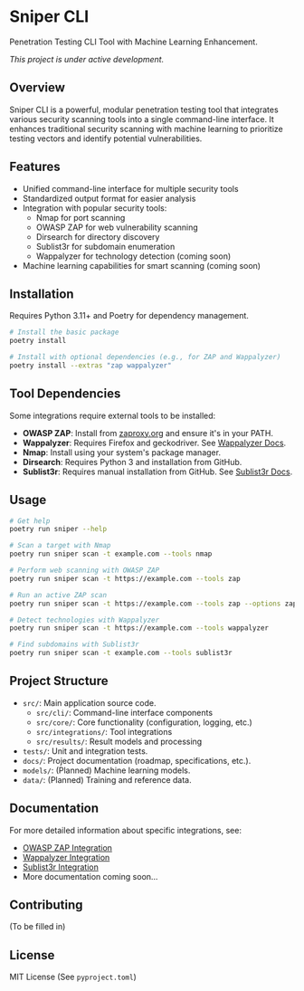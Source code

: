 # Sniper CLI

Penetration Testing CLI Tool with Machine Learning Enhancement.

*This project is under active development.*

## Overview

Sniper CLI is a powerful, modular penetration testing tool that integrates various security scanning tools into a single command-line interface. It enhances traditional security scanning with machine learning to prioritize testing vectors and identify potential vulnerabilities.

## Features

- Unified command-line interface for multiple security tools
- Standardized output format for easier analysis
- Integration with popular security tools:
  - Nmap for port scanning
  - OWASP ZAP for web vulnerability scanning
  - Dirsearch for directory discovery
  - Sublist3r for subdomain enumeration
  - Wappalyzer for technology detection (coming soon)
- Machine learning capabilities for smart scanning (coming soon)

## Installation

Requires Python 3.11+ and Poetry for dependency management.

```bash
# Install the basic package
poetry install

# Install with optional dependencies (e.g., for ZAP and Wappalyzer)
poetry install --extras "zap wappalyzer"
```

## Tool Dependencies

Some integrations require external tools to be installed:

- **OWASP ZAP**: Install from [zaproxy.org](https://www.zaproxy.org/download/) and ensure it's in your PATH.
- **Wappalyzer**: Requires Firefox and geckodriver. See [Wappalyzer Docs](docs/integrations/wappalyzer.md#prerequisites).
- **Nmap**: Install using your system's package manager.
- **Dirsearch**: Requires Python 3 and installation from GitHub.
- **Sublist3r**: Requires manual installation from GitHub. See [Sublist3r Docs](docs/integrations/sublist3r.md#prerequisites).

## Usage

```bash
# Get help
poetry run sniper --help

# Scan a target with Nmap
poetry run sniper scan -t example.com --tools nmap

# Perform web scanning with OWASP ZAP
poetry run sniper scan -t https://example.com --tools zap

# Run an active ZAP scan
poetry run sniper scan -t https://example.com --tools zap --options zap:scan_type=active

# Detect technologies with Wappalyzer
poetry run sniper scan -t https://example.com --tools wappalyzer

# Find subdomains with Sublist3r
poetry run sniper scan -t example.com --tools sublist3r
```

## Project Structure

-   `src/`: Main application source code.
    - `src/cli/`: Command-line interface components
    - `src/core/`: Core functionality (configuration, logging, etc.)
    - `src/integrations/`: Tool integrations
    - `src/results/`: Result models and processing
-   `tests/`: Unit and integration tests.
-   `docs/`: Project documentation (roadmap, specifications, etc.).
-   `models/`: (Planned) Machine learning models.
-   `data/`: (Planned) Training and reference data.

## Documentation

For more detailed information about specific integrations, see:

- [OWASP ZAP Integration](docs/integrations/owasp_zap.md)
- [Wappalyzer Integration](docs/integrations/wappalyzer.md)
- [Sublist3r Integration](docs/integrations/sublist3r.md)
- More documentation coming soon...

## Contributing

(To be filled in)

## License

MIT License (See `pyproject.toml`) 